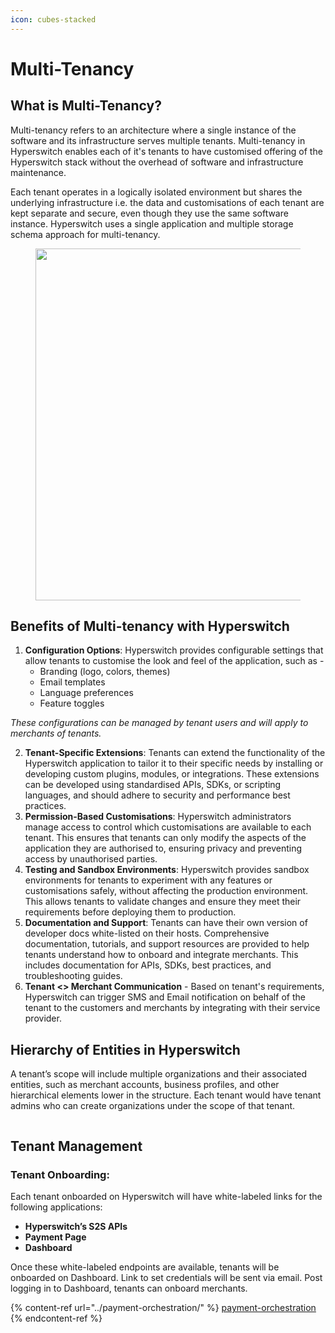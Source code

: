 ```yaml
---
icon: cubes-stacked
---
```


# Multi-Tenancy

## What is Multi-Tenancy?

Multi-tenancy refers to an architecture where a single instance of the software and its infrastructure serves multiple tenants. Multi-tenancy in Hyperswitch enables each of it's tenants to have customised offering of the Hyperswitch stack without the overhead of software and infrastructure maintenance.

Each tenant operates in a logically isolated environment but shares the underlying infrastructure i.e. the data and customisations of each tenant are kept separate and secure, even though they use the same software instance. Hyperswitch uses a single application and multiple storage schema approach for multi-tenancy.

<figure><img src="https://files.gitbook.com/v0/b/gitbook-x-prod.appspot.com/o/spaces%2Fkf7BGdsPkCw9nalhAIlE%2Fuploads%2FFEv2dQi7YAjfPthCFfXl%2FScreenshot%202024-10-11%20at%202.28.06%E2%80%AFAM.png?alt=media&#x26;token=a4cc712a-665b-492c-ad5c-d105446d0b23" alt="" width="563"><figcaption></figcaption></figure>

## Benefits of Multi-tenancy with Hyperswitch

1. **Configuration Options**: Hyperswitch provides configurable settings that allow tenants to customise the look and feel of the application, such as -&#x20;
   * Branding (logo, colors, themes)&#x20;
   * Email templates
   * Language preferences&#x20;
   * Feature toggles&#x20;

&#x20;       _These configurations can be managed by tenant users and will apply to merchants of tenants._

2. **Tenant-Specific Extensions**: Tenants can extend the functionality of the Hyperswitch application to tailor it to their specific needs by installing or developing custom plugins, modules, or integrations. These extensions can be developed using standardised APIs, SDKs, or scripting languages, and should adhere to security and performance best practices.
3. **Permission-Based Customisations**: Hyperswitch administrators manage access to control which customisations are available to each tenant. This ensures that tenants can only modify the aspects of the application they are authorised to, ensuring privacy and preventing access by unauthorised parties.
4. **Testing and Sandbox Environments**: Hyperswitch provides sandbox environments for tenants to experiment with any features or customisations safely, without affecting the production environment. This allows tenants to validate changes and ensure they meet their requirements before deploying them to production.
5. **Documentation and Support**: Tenants can have their own version of developer docs white-listed on their hosts. Comprehensive documentation, tutorials, and support resources are provided to help tenants understand how to onboard and integrate merchants. This includes documentation for APIs, SDKs, best practices, and troubleshooting guides.
6. **Tenant <> Merchant Communication** - Based on tenant's requirements, Hyperswitch can trigger SMS and Email notification on behalf of the tenant to the customers and merchants by integrating with their service provider.

## Hierarchy of Entities in Hyperswitch

A tenant’s scope will include multiple organizations and their associated entities, such as merchant accounts, business profiles, and other hierarchical elements lower in the structure. Each tenant would have  tenant admins who can create organizations under the scope of that tenant.&#x20;

<figure><img src="../../.gitbook/assets/Screenshot 2024-10-11 at 2.24.26 AM.png" alt=""><figcaption></figcaption></figure>

## Tenant Management

### Tenant Onboarding:&#x20;

Each tenant onboarded on Hyperswitch will have white-labeled links for the following applications:

* **Hyperswitch’s S2S APIs**
* **Payment Page**
* **Dashboard**

Once these white-labeled endpoints are available, tenants will be onboarded on Dashboard. Link to set credentials will be sent via email. Post logging in to Dashboard, tenants can onboard merchants.

{% content-ref url="../payment-orchestration/" %}
[payment-orchestration](../payment-orchestration/)
{% endcontent-ref %}

